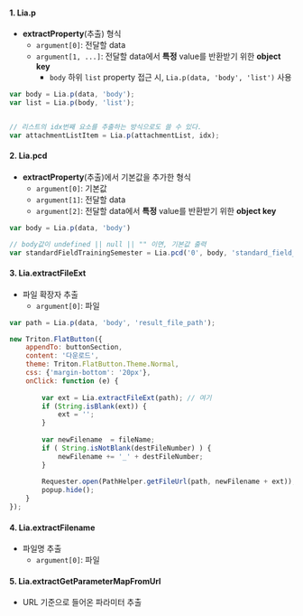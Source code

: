 
#### 1. Lia.p
- **extractProperty**(추출) 형식
	- `argument[0]`: 전달할 data
	- `argument[1, ...]`: 전달할 data에서 **특정** value를 반환받기 위한 **object key** 
		- `body` 하위 `list` property 접근 시, `Lia.p(data, 'body', 'list')` 사용

```javascript
var body = Lia.p(data, 'body');  
var list = Lia.p(body, 'list');


// 리스트의 idx번째 요소를 추출하는 방식으로도 쓸 수 있다.
var attachmentListItem = Lia.p(attachmentList, idx);
```


#### 2. Lia.pcd
- **extractProperty**(추출)에서 기본값을 추가한 형식
	- `argument[0]`: 기본값
	- `argument[1]`: 전달할 data
	- `argument[2]`: 전달할 data에서 **특정** value를 반환받기 위한 **object key** 

```javascript
var body = Lia.p(data, 'body')  

// body값이 undefined || null || "" 이면, 기본값 출력
var standardFieldTrainingSemester = Lia.pcd('0', body, 'standard_field_training_semester')
```


#### 3. Lia.extractFileExt
- 파일 확장자 추출
	- `argument[0]`: 파일

```javascript
var path = Lia.p(data, 'body', 'result_file_path');

new Triton.FlatButton({  
    appendTo: buttonSection,  
    content: '다운로드',  
    theme: Triton.FlatButton.Theme.Normal,  
    css: {'margin-bottom': '20px'},  
    onClick: function (e) {  
  
        var ext = Lia.extractFileExt(path); // 여기  
        if (String.isBlank(ext)) {  
            ext = '';  
        }  
  
        var newFilename  = fileName;  
        if ( String.isNotBlank(destFileNumber) ) {  
            newFilename += '_' + destFileNumber;  
        }  
  
        Requester.open(PathHelper.getFileUrl(path, newFilename + ext));  
        popup.hide();  
    }  
});
```


#### 4. Lia.extractFilename
- 파일명 추출
	- `argument[0]`: 파일


#### 5. Lia.extractGetParameterMapFromUrl
- URL 기준으로 들어온 파라미터 추출